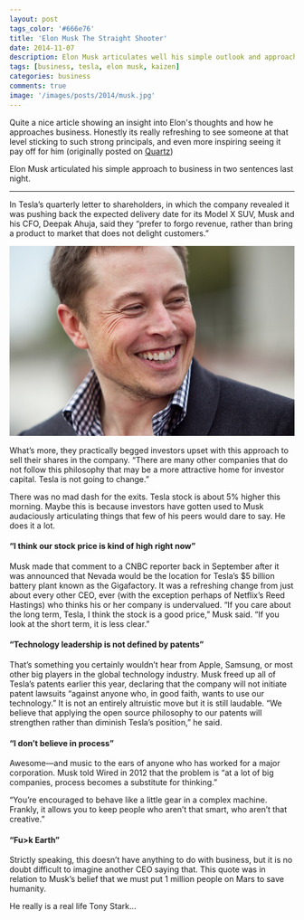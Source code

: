 ```yaml
---
layout: post
tags_color: '#666e76'
title: 'Elon Musk The Straight Shooter'
date: 2014-11-07
description: Elon Musk articulates well his simple outlook and approach - Fu>k Earth
tags: [business, tesla, elon musk, kaizen]
categories: business
comments: true
image: '/images/posts/2014/musk.jpg'
---
```

Quite a nice article showing an insight into Elon's thoughts and how he approaches business. Honestly its really refreshing to see someone at that level sticking to such strong principals, and even more inspiring seeing it pay off for him (originally posted on [Quartz](http://qz.com/292453/elon-musk-is-the-worlds-most-daring-ceo-and-here-are-the-quotes-that-prove-it/))
 
Elon Musk articulated his simple approach to business in two sentences last night.

---

In Tesla’s quarterly letter to shareholders, in which the company revealed it was pushing back the expected delivery date for its Model X SUV, Musk and his CFO, Deepak Ahuja, said they “prefer to forgo revenue, rather than bring a product to market that does not delight customers.”

![](/images/posts/2014/musk.jpg)

What’s more, they practically begged investors upset with this approach to sell their shares in the company. “There are many other companies that do not follow this philosophy that may be a more attractive home for investor capital. Tesla is not going to change.”

There was no mad dash for the exits. Tesla stock is about 5% higher this morning. Maybe this is because investors have gotten used to Musk audaciously articulating things that few of his peers would dare to say. He does it a lot.

#### “I think our stock price is kind of high right now”

Musk made that comment to a CNBC reporter back in September after it was announced that Nevada would be the location for Tesla’s $5 billion battery plant known as the Gigafactory. It was a refreshing change from just about every other CEO, ever (with the exception perhaps of Netflix’s Reed Hastings) who thinks his or her company is undervalued. “If you care about the long term, Tesla, I think the stock is a good price,” Musk said. “If you look at the short term, it is less clear.”

#### “Technology leadership is not defined by patents”

That’s something you certainly wouldn’t hear from Apple, Samsung, or most other big players in the global technology industry. Musk freed up all of Tesla’s patents earlier this year, declaring that the company will not initiate patent lawsuits “against anyone who, in good faith, wants to use our technology.” It is not an entirely altruistic move but it is still laudable. “We believe that applying the open source philosophy to our patents will strengthen rather than diminish Tesla’s position,” he said.

#### “I don’t believe in process”

Awesome—and music to the ears of anyone who has worked for a major corporation. Musk told Wired in 2012 that the problem is “at a lot of big companies, process becomes a substitute for thinking.”

“You’re encouraged to behave like a little gear in a complex machine. Frankly, it allows you to keep people who aren’t that smart, who aren’t that creative.”

#### “Fu>k Earth”

Strictly speaking, this doesn’t have anything to do with business, but it is no doubt difficult to imagine another CEO saying that. This quote was in relation to Musk’s belief that we must put 1 million people on Mars to save humanity.

He really is a real life Tony Stark...